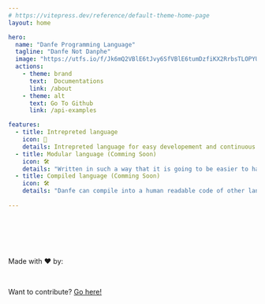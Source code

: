 ```yaml
---
# https://vitepress.dev/reference/default-theme-home-page
layout: home

hero:
  name: "Danfe Programming Language"
  tagline: "Danfe Not Danphe"
  image: "https://utfs.io/f/Jk6mQ2VBlE6tJvy6SfVBlE6tumDzfiKX2RrbsTLOPYUd4IV8"
  actions:
    - theme: brand
      text:  Documentations
      link: /about
    - theme: alt
      text: Go To Github
      link: /api-examples

features:
  - title: Intrepreted language
    icon: 🌠
    details: Intrepreted language for easy developement and continuous deployment
  - title: Modular language (Comming Soon)
    icon: 🛠️
    details: "Written in such a way that it is going to be easier to hackup a compiler for other languages in short period of time." 
  - title: Compiled language (Comming Soon)
    icon: 🛠️
    details: "Danfe can compile into a human readable code of other languages (<b>asm, golang, js, vlang, c, python</b>)."
  
---
```


<script setup>
import { VPTeamMembers } from 'vitepress/theme'

const members = [
  {
    avatar: 'https://www.github.com/sairash.png',
    name: 'Sairash Sharma Gautam',
    title: 'Creator',
    links: [
      {icon:{
        svg: '<svg xmlns="http://www.w3.org/2000/svg" viewBox="0 0 24 24" > <path d="M13.0601 10.9399C15.3101 13.1899 15.3101 16.8299 13.0601 19.0699C10.8101 21.3099 7.17009 21.3199 4.93009 19.0699C2.69009 16.8199 2.68009 13.1799 4.93009 10.9399"  stroke-width="1.5" stroke-linecap="round" stroke-linejoin="round"/> <path d="M10.59 13.4099C8.24996 11.0699 8.24996 7.26988 10.59 4.91988C12.93 2.56988 16.73 2.57988 19.08 4.91988C21.43 7.25988 21.42 11.0599 19.08 13.4099"  stroke-width="1.5" stroke-linecap="round" stroke-linejoin="round"/> </svg>'
      }, link: 'https://sairashgautam.com.np/'},
      { icon: 'github', link: 'https://github.com/sairash' },
      { icon: 'linkedin', link: 'https://www.linkedin.com/in/sairash-gautam-54b743239/' }
    ]
  },
  
]
</script>

<br>
<br>
<br>
<br>

Made with :heart: by: 

<VPTeamMembers size="medium" align="" :members="members" />
<br>

Want to contribute? [Go here!](https://github.com/sairash/danfe-v)

<style scope>
.clip {
  background: var(--vp-home-hero-name-background) !important;
  -webkit-background-clip: text !important;
  background-clip: text !important;
}
</style>